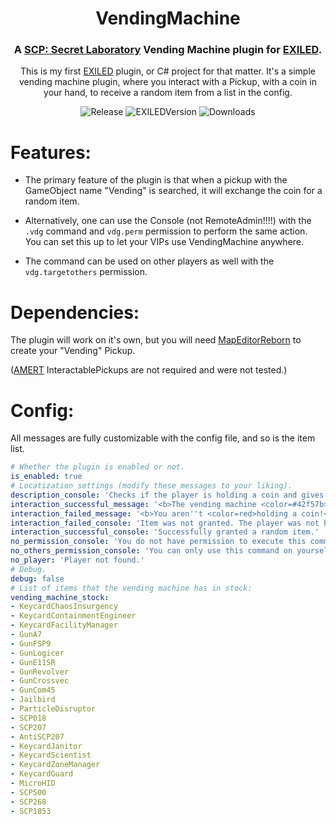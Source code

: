 <h1 align="center">VendingMachine</h1>
<h3 align="center">A <a href=https://store.steampowered.com/app/700330/SCP_Secret_Laboratory/>SCP: Secret Laboratory</a> Vending Machine plugin for <a href=https://github.com/Exiled-Official/EXILED>EXILED</a>.</h3>

<div align="center">

This is my first [EXILED](https://github.com/Exiled-Official/EXILED) plugin, or C# project for that matter. It's a simple vending machine plugin, where you interact with a Pickup, with a coin in your hand, to receive a random item from a list in the config.

![Release](https://img.shields.io/github/v/tag/razormontana/VendingMachine?logo=github&label=Version)
![EXILEDVersion](https://img.shields.io/badge/EXILED_Version-8.9.7-crimson?logo=scpfoundation)
![Downloads](https://img.shields.io/github/downloads/razormontana/VendingMachine/total?logo=googleanalytics&logoColor=white&label=Downloads&color=green)

</div>

<h1>Features:</h1>

- The primary feature of the plugin is that when a pickup with the GameObject name "Vending" is searched, it will exchange the coin for a random item.
  
- Alternatively, one can use the Console (not RemoteAdmin!!!!) with the ```.vdg``` command and ```vdg.perm``` permission to perform the same action. You can set this up to let your VIPs use VendingMachine anywhere.
  
- The command can be used on other players as well with the ```vdg.targetothers``` permission.

<h1>Dependencies:</h1>

The plugin will work on it's own, but you will need <a href=https://github.com/Michal78900/MapEditorReborn>MapEditorReborn</a> to create your "Vending" Pickup. 

(<a href=https://github.com/Michal78900/MapEditorReborn>AMERT</a> InteractablePickups are not required and were not tested.)

<h1>Config:</h1>

All messages are fully customizable with the config file, and so is the item list.

```Yaml
# Whether the plugin is enabled or not.
is_enabled: true
# Locatization settings (modify these messages to your liking).
description_console: 'Checks if the player is holding a coin and gives a random item if so.'
interaction_successful_message: '<b>The vending machine <color=#42f57b>dispensed something.</color></b>'
interaction_failed_message: '<b>You aren''t <color=red>holding a coin!</color></b>'
interaction_failed_console: 'Item was not granted. The player was not holding a coin.'
interaction_successful_console: 'Successfully granted a random item.'
no_permission_console: 'You do not have permission to execute this command.'
no_others_permission_console: 'You can only use this command on yourself with your current permissions.'
no_player: 'Player not found.'
# Debug.
debug: false
# List of items that the vending machine has in stock:
vending_machine_stock:
- KeycardChaosInsurgency
- KeycardContainmentEngineer
- KeycardFacilityManager
- GunA7
- GunFSP9
- GunLogicer
- GunE11SR
- GunRevolver
- GunCrossvec
- GunCom45
- Jailbird
- ParticleDisruptor
- SCP018
- SCP207
- AntiSCP207
- KeycardJanitor
- KeycardScientist
- KeycardZoneManager
- KeycardGuard
- MicroHID
- SCP500
- SCP268
- SCP1853
```
